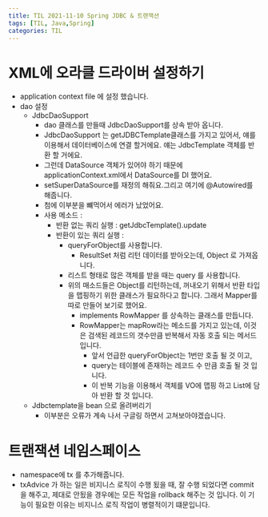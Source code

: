 ```yaml
---
title: TIL 2021-11-10 Spring JDBC & 트랜잭션
tags: [TIL, Java,Spring]
categories: TIL
---
```


# XML에 오라클 드라이버 설정하기 
- application context file 에 설정 했습니다. 
- dao 설정
    - JdbcDaoSupport 
        - dao 클래스를 만들때 JdbcDaoSupport를 상속 받아 옵니다. 
        - JdbcDaoSupport 는 getJDBCTemplate클래스를 가지고 있어서, 얘를 이용해서 데이터베이스에 연결 할거에요. 얘는 JdbcTemplate 객체를 반환 할 거에요.
        - 그런데 DataSource 객체가 있어야 하기 때문에 applicationContext.xml에서 DataSource를 DI 했어요.
        - setSuperDataSource를 재정의 해줘요.그리고 여기에 @Autowired를 해줍니다. 
        - 첨에 이부분을 뺴먹어서 에러가 났었어요. 
        - 사용 메소드 : 
            - 반환 없는 쿼리 실행 :  getJdbcTemplate().update
            - 반환이 있는 쿼리 실행 : 
                - queryForObject를 사용합니다.
                    - ResultSet 처럼 리턴 데이터를 받아오는데, Object 로 가져옵니다.
                - 리스트 형태로 많은 객체를 받을 때는 query 를 사용합니다. 
                - 위의 매소드들은 Object를 리턴하는데, 꺼내오기 위해서 반환 타입을 맵핑하기 위한 클래스가 필요하다고 합니다. 그래서 Mapper를 따로 만들어 보기로 했어요. 
                    - implements RowMapper 를 상속하는 클래스를 만듭니다. 
                    - RowMapper는 mapRow라는 메소드를 가지고 있는데, 이것은 검색된 레코드의 갯수만큼 반복해서 자동 호출 되는 메서드입니다. 
                        - 앞서 언급한 queryForObject는 1번만 호출 될 것 이고, 
                        - query는 테이블에 존재하는 레코드 수 만큼 호출 될 것 입니다. 
                        - 이 반복 기능을 이용해서 객체를 VO에 맵핑 하고 List에 담아 반환 할 것 입니다.
    - Jdbctemplate을 bean 으로 올려버리기
        - 이부분은 오류가 계속 나서 구글링 하면서 고쳐보아야겠습니다. 

# 트랜잭션 네임스페이스 
- namespace에 tx 를 추가해줍니다. 
- txAdvice 가 하는 일은 비지니스 로직이 수행 됬을 때, 잘 수행 되었다면 commit 을 해주고, 
제대로 안됬을 경우에는 모든 작업을 rollback 해주는 것 입니다. 이 기능이 필요한 이유는 비지니스 로직 작업이 병렬적이기 떄문입니다. 

